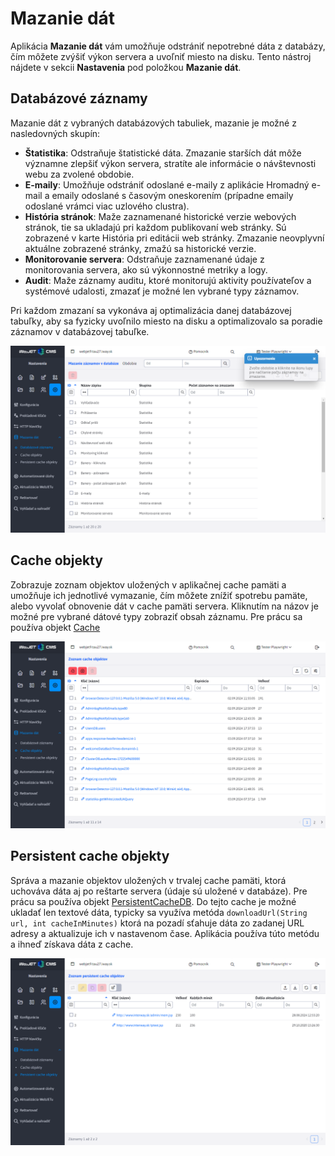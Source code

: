 # Mazanie dát

Aplikácia **Mazanie dát** vám umožňuje odstrániť nepotrebné dáta z databázy, čím môžete zvýšiť výkon servera a uvoľniť miesto na disku.
Tento nástroj nájdete v sekcii **Nastavenia** pod položkou **Mazanie dát**.

## Databázové záznamy

Mazanie dát z vybraných databázových tabuliek, mazanie je možné z nasledovných skupín:

- **Štatistika**: Odstraňuje štatistické dáta. Zmazanie starších dát môže významne zlepšiť výkon servera, stratíte ale informácie o návštevnosti webu za zvolené obdobie.
- **E-maily**: Umožňuje odstrániť odoslané e-maily z aplikácie Hromadný e-mail a emaily odoslané s časovým oneskorením (prípadne emaily odoslané vrámci viac uzlového clustra).
- **História stránok**: Maže zaznamenané historické verzie webových stránok, tie sa ukladajú pri každom publikovaní web stránky. Sú zobrazené v karte História pri editácii web stránky. Zmazanie neovplyvní aktuálne zobrazené stránky, zmažú sa historické verzie.
- **Monitorovanie servera**: Odstraňuje zaznamenané údaje z monitorovania servera, ako sú výkonnostné metriky a logy.
- **Audit**: Maže záznamy auditu, ktoré monitorujú aktivity používateľov a systémové udalosti, zmazať je možné len vybrané typy záznamov.

Pri každom zmazaní sa vykonáva aj optimalizácia danej databázovej tabuľky, aby sa fyzicky uvoľnilo miesto na disku a optimalizovalo sa poradie záznamov v databázovej tabuľke.

![](database-delete.png)

## Cache objekty

Zobrazuje zoznam objektov uložených v aplikačnej cache pamäti a umožňuje ich jednotlivé vymazanie, čím môžete znížiť spotrebu pamäte, alebo vyvolať obnovenie dát v cache pamäti servera. Kliknutím na názov je možné pre vybrané dátové typy zobraziť obsah záznamu. Pre prácu sa používa objekt [Cache](../../../../../src/webjet8/java/sk/iway/iwcm/Cache.java)

![](cache-objects.png)

## Persistent cache objekty

Správa a mazanie objektov uložených v trvalej cache pamäti, ktorá uchováva dáta aj po reštarte servera (údaje sú uložené v databáze). Pre prácu sa používa objekt [PersistentCacheDB](../../../../../src/webjet8/java/sk/iway/iwcm/system/cache/PersistentCacheDB.java). Do tejto cache je možné ukladať len textové dáta, typicky sa využíva metóda `downloadUrl(String url, int cacheInMinutes)` ktorá na pozadí sťahuje dáta zo zadanej URL adresy a aktualizuje ich v nastavenom čase. Aplikácia používa túto metódu a ihneď získava dáta z cache.

![](persistent-cache-objects.png)
